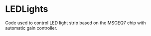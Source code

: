 # LEDLights
Code used to control LED light strip based on the MSGEQ7 chip with automatic gain controller.
